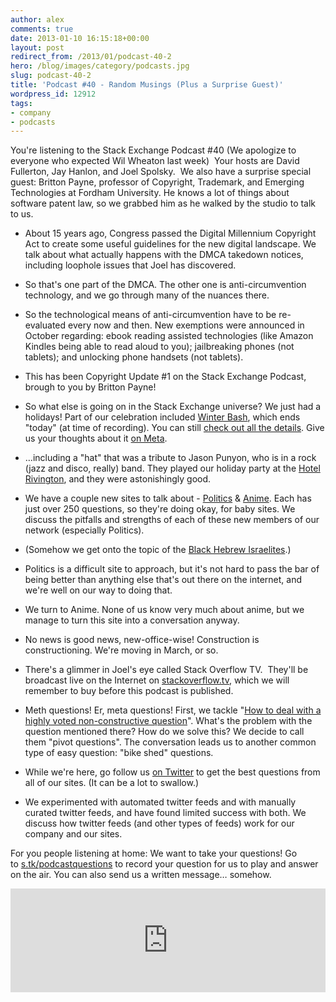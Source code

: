 ```yaml
---
author: alex
comments: true
date: 2013-01-10 16:15:18+00:00
layout: post
redirect_from: /2013/01/podcast-40-2
hero: /blog/images/category/podcasts.jpg
slug: podcast-40-2
title: 'Podcast #40 - Random Musings (Plus a Surprise Guest)'
wordpress_id: 12912
tags:
- company
- podcasts
---
```


You're listening to the Stack Exchange Podcast #40 (We apologize to everyone who expected Wil Wheaton last week)  Your hosts are David Fullerton, Jay Hanlon, and Joel Spolsky.  We also have a surprise special guest: Britton Payne, professor of Copyright, Trademark, and Emerging Technologies at Fordham University. He knows a lot of things about software patent law, so we grabbed him as he walked by the studio to talk to us.



	
  * About 15 years ago, Congress passed the Digital Millennium Copyright Act to create some useful guidelines for the new digital landscape. We talk about what actually happens with the DMCA takedown notices, including loophole issues that Joel has discovered.

	
  * So that's one part of the DMCA. The other one is anti-circumvention technology, and we go through many of the nuances there.

	
  * So the technological means of anti-circumvention have to be re-evaluated every now and then. New exemptions were announced in October regarding: ebook reading assisted technologies (like Amazon Kindles being able to read aloud to you); jailbreaking phones (not tablets); and unlocking phone handsets (not tablets).

	
  * This has been Copyright Update #1 on the Stack Exchange Podcast, brough to you by Britton Payne!

	
  * So what else is going on in the Stack Exchange universe? We just had a holidays! Part of our celebration included [Winter Bash](http://winterba.sh/), which ends "today" (at time of recording). You can still [check out all the details](http://winterba.sh/). Give us your thoughts about it [on Meta](http://meta.stackoverflow.com/questions/161188/what-do-you-think-of-winter-bash).

	
  * …including a "hat" that was a tribute to Jason Punyon, who is in a rock (jazz and disco, really) band. They played our holiday party at the [Hotel Rivington](http://hotelonrivington.com/), and they were astonishingly good.

	
  * We have a couple new sites to talk about - [Politics](http://politics.stackexchange.com/) & [Anime](http://anime.stackexchange.com/). Each has just over 250 questions, so they're doing okay, for baby sites. We discuss the pitfalls and strengths of each of these new members of our network (especially Politics).

	
  * (Somehow we get onto the topic of the [Black Hebrew Israelites](https://en.wikipedia.org/wiki/Black_Hebrew_Israelites).)

	
  * Politics is a difficult site to approach, but it's not hard to pass the bar of being better than anything else that's out there on the internet, and we're well on our way to doing that.

	
  * We turn to Anime. None of us know very much about anime, but we manage to turn this site into a conversation anyway.

	
  * No news is good news, new-office-wise! Construction is constructioning. We're moving in March, or so.

	
  * There's a glimmer in Joel's eye called Stack Overflow TV.  They'll be broadcast live on the Internet on [stackoverflow.tv](http://stackoverflow.tv/), which we will remember to buy before this podcast is published.

	
  * Meth questions! Er, meta questions! First, we tackle "[How to deal with a highly voted non-constructive question](http://meta.stackoverflow.com/questions/160969/how-to-deal-with-a-highly-voted-non-constructive-question)". What's the problem with the question mentioned there? How do we solve this? We decide to call them "pivot questions". The conversation leads us to another common type of easy question: "bike shed" questions.

	
  * While we're here, go follow us [on Twitter](http://twitter.com/stackexchange) to get the best questions from all of our sites. (It can be a lot to swallow.)

	
  * We experimented with automated twitter feeds and with manually curated twitter feeds, and have found limited success with both. We discuss how twitter feeds (and other types of feeds) work for our company and our sites.


For you people listening at home: We want to take your questions! Go to [s.tk/podcastquestions](http://s.tk/podcastquestions) to record your question for us to play and answer on the air. You can also send us a written message… somehow.





<iframe src="http://w.soundcloud.com/player/?url=http%3A%2F%2Fapi.soundcloud.com%2Ftracks%2F74385052&amp;show_artwork=true" frameborder="no" scrolling="no" width="100%" height="166"></iframe></p>